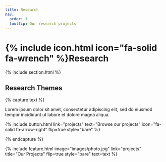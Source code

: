 ```yaml
---
title: Research
nav:
  order: 1
  tooltip: Our research projects
---
```


# {% include icon.html icon="fa-solid fa-wrench" %}Research

{% include section.html %}

## Research Themes

{% capture text %}

Lorem ipsum dolor sit amet, consectetur adipiscing elit, sed do eiusmod tempor incididunt ut labore et dolore magna aliqua.

{%
  include button.html
  link="projects"
  text="Browse our projects"
  icon="fa-solid fa-arrow-right"
  flip=true
  style="bare"
%}

{% endcapture %}

{%
  include feature.html
  image="images/photo.jpg"
  link="projects"
  title="Our Projects"
  flip=true
  style="bare"
  text=text
%}


<!-- # {% include icon.html icon="fa-solid fa-wrench" %}Projects --> 

<!-- Lorem ipsum dolor sit amet, consectetur adipiscing elit, sed do eiusmod tempor incididunt ut labore et dolore magna aliqua.Ut enim ad minim veniam, quis nostrud exercitation ullamco laboris nisi ut aliquip ex ea commodo consequat.  -->

<!-- {% include tags.html tags="publication, resource, website" %} -->

<!-- {% include search-info.html %} -->

<!-- {% include section.html %} -->

<!-- ## Featured -->

<!-- {% include list.html component="card" data="projects" filter="group == 'featured'" %} -->

<!-- {% include section.html %} -->

<!-- ## Past -->

<!-- {% include list.html component="card" data="projects" filter="!group" style="small" %} -->
